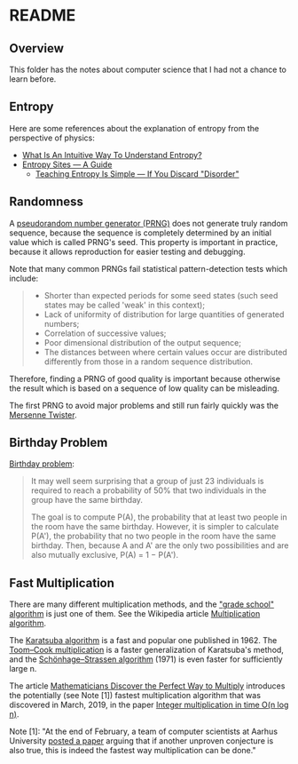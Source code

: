 # README

## Overview

This folder has the notes about computer science that I had not a chance to learn before.

## Entropy

Here are some references about the explanation of entropy from the perspective of physics:

- [What Is An Intuitive Way To Understand Entropy?](https://www.forbes.com/sites/quora/2016/10/10/what-is-an-intuitive-way-to-understand-entropy/)
- [Entropy Sites — A Guide](http://entropysite.oxy.edu/)
  - [Teaching Entropy Is Simple — If You Discard "Disorder"](http://entropysite.oxy.edu/teaching_entropy.html)

## Randomness

A [pseudorandom number generator (PRNG)](https://en.wikipedia.org/wiki/Pseudorandom_number_generator) does not generate truly random sequence, because the sequence is completely determined by an initial value which is called PRNG's seed. This property is important in practice, because it allows reproduction for easier testing and debugging.

Note that many common PRNGs fail statistical pattern-detection tests which include:

> - Shorter than expected periods for some seed states (such seed states may be called 'weak' in this context);
> - Lack of uniformity of distribution for large quantities of generated numbers;
> - Correlation of successive values;
> - Poor dimensional distribution of the output sequence;
> - The distances between where certain values occur are distributed differently from those in a random sequence distribution.

Therefore, finding a PRNG of good quality is important because otherwise the result which is based on a sequence of low quality can be misleading.

The first PRNG to avoid major problems and still run fairly quickly was the [Mersenne Twister](https://en.wikipedia.org/wiki/Mersenne_Twister).

## Birthday Problem

[Birthday problem](https://en.wikipedia.org/wiki/Birthday_problem):

> It may well seem surprising that a group of just 23 individuals is required to reach a probability of 50% that two individuals in the group have the same birthday.
>
> The goal is to compute P(A), the probability that at least two people in the room have the same birthday. However, it is simpler to calculate P(A'), the probability that no two people in the room have the same birthday. Then, because A and A' are the only two possibilities and are also mutually exclusive, P(A) = 1 − P(A').

## Fast Multiplication

There are many different multiplication methods, and the ["grade school" algorithm](https://en.wikipedia.org/wiki/Multiplication_algorithm#Long_multiplication) is just one of them. See the Wikipedia article [Multiplication algorithm](https://en.wikipedia.org/wiki/Multiplication_algorithm).

The [Karatsuba algorithm](https://en.wikipedia.org/wiki/Karatsuba_algorithm) is a fast and popular one published in 1962. The [Toom–Cook multiplication](https://en.wikipedia.org/wiki/Toom%E2%80%93Cook_multiplication) is a faster generalization of Karatsuba's method, and the [Schönhage–Strassen algorithm](https://en.wikipedia.org/wiki/Sch%C3%B6nhage%E2%80%93Strassen_algorithm) (1971) is even faster for sufficiently large n.

The article [Mathematicians Discover the Perfect Way to Multiply](https://www.quantamagazine.org/mathematicians-discover-the-perfect-way-to-multiply-20190411) introduces the potentially (see Note [1]) fastest multiplication algorithm that was discovered in March, 2019, in the paper [Integer multiplication in time O(n log n)](https://hal.archives-ouvertes.fr/hal-02070778/document).

Note [1]: "At the end of February, a team of computer scientists at Aarhus University [posted a paper](https://arxiv.org/abs/1902.10935) arguing that if another unproven conjecture is also true, this is indeed the fastest way multiplication can be done."

